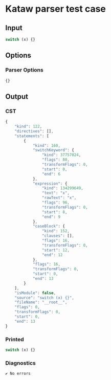# Kataw parser test case

## Input

`````js
switch (x) {}
`````

## Options

### Parser Options

`````js
{}
`````

## Output

### CST

```javascript
{
    "kind": 122,
    "directives": [],
    "statements": [
        {
            "kind": 160,
            "switchKeyword": {
                "kind": 37757024,
                "flags": 80,
                "transformFlags": 0,
                "start": 0,
                "end": 6
            },
            "expression": {
                "kind": 134299649,
                "text": "x",
                "rawText": "x",
                "flags": 96,
                "transformFlags": 0,
                "start": 8,
                "end": 9
            },
            "caseBlock": {
                "kind": 152,
                "clauses": [],
                "flags": 16,
                "transformFlags": 0,
                "start": 12,
                "end": 12
            },
            "flags": 16,
            "transformFlags": 0,
            "start": 0,
            "end": 13
        }
    ],
    "isModule": false,
    "source": "switch (x) {}",
    "fileName": "__root__",
    "flags": 0,
    "transformFlags": 0,
    "start": 0,
    "end": 13
}
```

### Printed

```javascript
switch (x) {}
```

### Diagnostics

```javascript
✔ No errors
```

